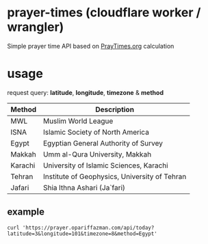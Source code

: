 # prayer-times (cloudflare worker / wrangler)

Simple prayer time API based on [PrayTimes.org](http://praytimes.org) calculation

# usage

request query: **latitude**, **longitude**, **timezone** & **method**

| Method  | Description                                   |
| ------- | --------------------------------------------- |
| MWL     | Muslim World League                           |
| ISNA    | Islamic Society of North America              |
| Egypt   | Egyptian General Authority of Survey          |
| Makkah  | Umm al-Qura University, Makkah                |
| Karachi | University of Islamic Sciences, Karachi       |
| Tehran  | Institute of Geophysics, University of Tehran |
| Jafari  | Shia Ithna Ashari (Ja`fari)                   |

## example
```
curl 'https://prayer.opariffazman.com/api/today?latitude=3&longitude=101&timezone=8&method=Egypt'
```
